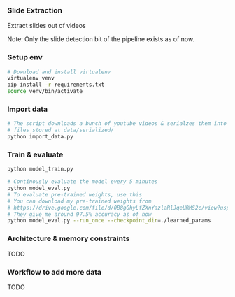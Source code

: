 ### Slide Extraction

Extract slides out of videos

Note: Only the slide detection bit of the pipeline exists as of now.

### Setup env

```sh
# Download and install virtualenv
virtualenv venv
pip install -r requirements.txt
source venv/bin/activate
```

### Import data

```sh
# The script downloads a bunch of youtube videos & serialzes them into bin
# files stored at data/serialized/
python import_data.py
```

### Train & evaluate

```sh
python model_train.py
```
```sh
# Continously evaluate the model every 5 minutes
python model_eval.py
# To evaluate pre-trained weights, use this
# You can download my pre-trained weights from
# https://drive.google.com/file/d/0B8gGhyLfZXnYazlaRlJqeURMS2c/view?usp=sharing
# They give me around 97.5% accuracy as of now
python model_eval.py --run_once --checkpoint_dir=./learned_params
```

### Architecture & memory constraints

TODO


### Workflow to add more data

TODO
